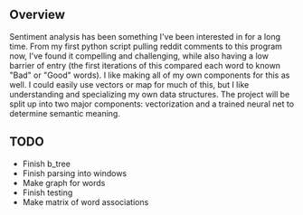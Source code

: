 ## Overview
Sentiment analysis has been something I've been interested in for a long time. From my first python script pulling reddit comments to this program now, I've found it compelling and challenging, while also having a low barrier of entry (the first iterations of this compared each word to known "Bad" or "Good" words). I like making all of my own components for this as well. I could easily use vectors or map for much of this, but I like understanding and specializing my own data structures. The project will be split up into two major components: vectorization and a trained neural net to determine semantic meaning.

## TODO
* Finish b_tree
* Finish parsing into windows
* Make graph for words
* Finish testing
* Make matrix of word associations

